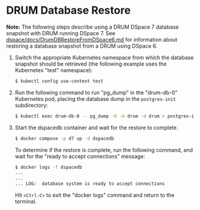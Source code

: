 # DRUM Database Restore

**Note:** The following steps describe using a DRUM DSpace 7 database snapshot
with DRUM running DSpace 7. See [dspace/docs/DrumDBRestoreFromDSpace6.md](DrumDBRestoreFromDSpace6.md)
for information about restoring a database snapshot from a DRUM using DSpace 6.

1) Switch the appropriate Kubernetes namespace from which the database snapshot
   should be retrieved (the following example uses the Kubernetes "test"
   namespace):

   ```bash
   $ kubectl config use-context test
   ```

2) Run the following command to run "pg_dump" in the "drum-db-0" Kubernetes pod,
   placing the database dump in the `postgres-init` subdirectory:

    ```bash
    $ kubectl exec drum-db-0 -- pg_dump -O -U drum -d drum > postgres-init/drum.sql
    ```

3) Start the dspacedb container and wait for the restore to complete.

    ```bash
    $ docker compose -p d7 up -d dspacedb
    ```

    To determine if the restore is complete, run the following command, and wait
    for the "ready to accept connections" message:

    ```bash
    $ docker logs -f dspacedb
    ...
    ...
    ... LOG:  database system is ready to accept connections
    ```

    Hit `<Ctrl-C>` to exit the "docker logs" command and return to the terminal.
